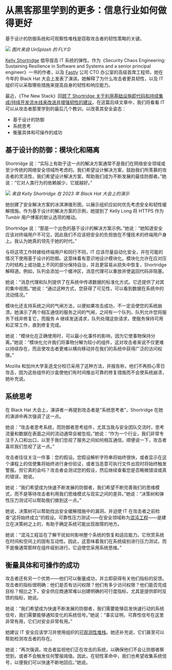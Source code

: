 # 从黑客那里学到的更多：信息行业如何做得更好

基于设计的防御系统和可观察性堆栈是窃取攻击者的韧性策略的关键。

![](https://cdn.thenewstack.io/media/2023/08/4249c1c6-fly-d-ccupniok-b0-unsplash-1024x683.jpg)
*图片来自 UnSplash 的 FLY:D*

[Kelly Shortridge](https://github.com/swagitda/) 倡导提高 IT 系统的弹性。作为《Security Chaos Engineering: Sustaining Resilience in Software and Systems and a senior principal engineer》一书的作者，以及 [Fastly](https://www.fastly.com/) 公司 CTO 办公室的高级首席工程师，她在今年的 Black Hat 大会上发表了演讲。她解释了为什么攻击者更具韧性，以及 IT 组织可以采取哪些措施来提高自身的韧性和响应能力。

最近，《The New Stack》回[顾了 Shortridge 关于利用基础设施即代码和持续集成/持续开发流水线来改进并增强韧性的建议](https://yylives.cc/2023/09/02/lessons-it-can-steal-from-hackers/)。在这篇后续文章中，我们将看看 IT 可以从攻击者那里学到的最后几个教训，以改善其安全姿态：

- 基于设计的防御
- 系统思考
- 衡量具体和可操作的成功

## 基于设计的防御：模块化和隔离

Shortridge 说：“实际上有助于这一点的解决方案通常不是我们在网络安全领域或至少传统的网络安全领域所考虑的。我们希望设计解决方案，鼓励我们所羡慕的攻击者的灵活性，我们希望设计解决方案，帮助我们成为不断发展的最佳防御者。”她说：“它对人类行为的依赖越少，它就越好。”

![](https://cdn.thenewstack.io/media/2023/08/29092507-ice-cream-cone-of-defense.png)
*来自 Kelly Shortridge 在 2023 年 Black Hat 大会上的演示*

她创建了安全解决方案的冰淇淋锥形图，以展示组织应如何优先考虑安全和韧性缓解措施。作为基于设计的解决方案的示例，她提到了 Kelly Long 将 HTTPS 作为 Tumblr 用户博客的默认选项的推动。

Shortridge 说：“那是一个出色的基于设计的解决方案示例。”她说：“她知道安全应该对终端用户不可见，因此我们不应该把安全的负担放在不懂技术的终端用户身上。我认为她真的领先于她的时代。”

与将这项工作转嫁给终端用户和同行不同，IT 应该尽量自动化安全，并在可能的情况下使用基于设计的防御。这意味着有意识地设计模块化。模块化允许在应对压力时结构上或功能上不同的部分保持自治，并且更容易从损失中恢复，Shortridge 解释道。例如，队列会添加一个缓冲区，消息代理可以重放并使返回代码非阻塞。

她说：“消息代理和队列提供了在系统中传递数据的标准化方式。它还提供了对其的集中视图。”她说：“通过这种方式，您获得了可见性，可以看到数据在系统中的流动情况。”

模块化还支持系统之间的气闸方法，以便如果攻击成功，不一定会使您的系统崩溃。她演示了两个相互通信的服务之间的气闸，之间有一个队列。队列允许您将服务下线并修复它，而服务 A 继续发送请求，队列处理这些请求，使服务保持可用和正常工作，直到修复完成。

她说：“模块化在正确使用时，可以最小化事件的影响，因为它使事物保持分离。”她说：“模块化允许我们将事物分解为较小的组件，这对攻击者来说不仅更难以持续存在，而且使攻击者更难以横向移动并在我们的系统中获得广泛的访问权限。”

Mozilla 和加州大学圣迭戈分校已采用了这种方法，并报告称，他们不再担心零日攻击，因为这些组件的沙盒使他们有时间推出可靠的修复措施而不会使系统崩溃，她补充说。

## 系统思考

在 Black Hat 大会上，演讲者一再提到攻击者是“系统思考者”，Shortridge 在她的演讲中再次强调了这一点。

她说：“攻击者思考系统，而防御者思考组件，尤其当我与安全团队交流时，思考流量和数据在表面之间的流动通常会被忽视。”她说：“作为一个行业，我们非常专注于入口和出口，以至于我们忽视了服务之间如何相互通信。顺便说一下，攻击者喜欢我们忽视了这一点。”

攻击者往往关注一件事：您的假设。您假设解析字符串将始终很快，或者显示在这个课程上的信使集将始终进行身份验证，或者当恶意可执行文件出现时将始终触发警报。但它真的会吗？攻击者会测试您的假设，然后继续查看您是否略微错误或真的错误，她说。

她说：“我们希望成为快速不断发展的防御者，我们希望不断完善我们的思维模式，而不是等待攻击者利用我们思维模式与现实之间的差异。”她说：“决策树和弹性压力测试可以帮助我们做到这一点。”

她说，决策树可以帮助找出安全缓解措施中的漏洞，并迫使 IT 在攻击者之前检查“这将始终成立”的假设。可靠性压力测试——在安全领域称为[混沌工程](https://thenewstack.io/how-capital-one-performs-chaos-engineering-in-production/)——是建立在决策树之上的，有助于确定系统可能出现故障的地方。

她说：“混沌工程旨在了解干扰如何影响整个系统的恢复和适应能力。它欣赏系统在时间和空间上的固有互动性。因此，这意味着我们在系统级别进行压力测试，而不是像通常那样在组件级别进行。它迫使您采用系统思维。”

## 衡量具体和可操作的成功

攻击者还有另一个优势——他们可以衡量成功，并立即获得有关他们指标的反馈。攻击者的指标很明确：他们是否有访问权限？他们有多少访问权限？他们能否完成目标？相比之下，安全供应商通常难以创建明确的可行度指标，尤其是提供即时反馈的指标，她说。

她说：“我们希望成为快速不断发展的防御者，我们需要能够启发快速行动的系统信号，我们需要能够通知变化的系统信号。”她说：“事实证明，可靠性信号在这里非常有用，它们对安全非常有用。”

她建议 IT 安全应该学习并使用组织的[可观测性堆栈](https://thenewstack.io/why-developers-need-their-own-observability/)。她还补充说，它们甚至可以帮助检测攻击者的存在。

她说：“再次强调，攻击者监视他们正在攻击的系统，以确保他们不会让防御者察觉到，或者不会触发任何警报阈值。因此，在韧性革命中，我们也希望收集系统信号，以便我们可以快速不断地回应。”她说。
